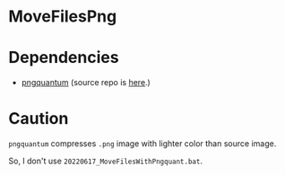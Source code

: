 # MoveFilesPng

# Dependencies

- [pngquantum](https://pngquant.org) (source repo is [here](https://github.com/kornelski/pngquant).)

# Caution

`pngquantum` compresses `.png` image with lighter color than source image.

So, I don't use `20220617_MoveFilesWithPngquant.bat`.
